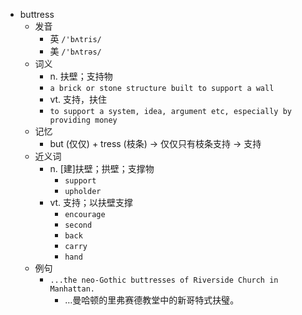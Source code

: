 - buttress
  - 发音
    - 英 `/'bʌtris/`
    - 美 `/'bʌtrəs/`
  - 词义
    - n. 扶壁；支持物
    - `a brick or stone structure built to support a wall`
    - vt. 支持，扶住
    - `to support a system, idea, argument etc, especially by providing money`
  - 记忆
    - but (仅仅) + tress (枝条) → 仅仅只有枝条支持 → 支持
  - 近义词
    - n. [建]扶壁；拱壁；支撑物
      - `support`
      - `upholder`
    - vt. 支持；以扶壁支撑
      - `encourage`
      - `second`
      - `back`
      - `carry`
      - `hand`
  - 例句
    - `...the neo-Gothic buttresses of Riverside Church in Manhattan.`
      - …曼哈顿的里弗赛德教堂中的新哥特式扶璧。

